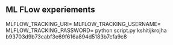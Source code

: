 ## ML FLow experiements

MLFLOW_TRACKING_URI= 
MLFLOW_TRACKING_USERNAME= 
MLFLOW_TRACKING_PASSWORD= 
python script.py
kshitijkrojha
b93703d9b73cabf3e69f616a894d5183b7cfa9c8